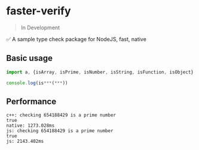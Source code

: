 # faster-verify

> In Development

:white_check_mark: A sample type check package for NodeJS, fast, native

## Basic usage

```js
import a, {isArray, isPrime, isNumber, isString, isFunction, isObject} from 'faster-verify';

console.log(is***(***))
```

## Performance

```text
c++: checking 654188429 is a prime number
true
native: 1273.028ms
js: checking 654188429 is a prime number
true
js: 2143.402ms
```
